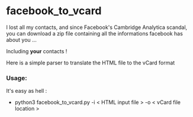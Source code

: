 # facebook_to_vcard
I lost all my contacts, and since Facebook's Cambridge Analytica scandal, you can download a zip file containing all the informations facebook has about you ... 

Including <strong>your</strong> contacts ! 

Here is a simple parser to translate the HTML file to the vCard format 

### Usage:
It's easy as hell :
- python3 facebook_to_vcard.py -i < HTML input file > -o < vCard file location >
